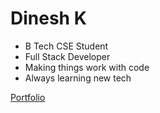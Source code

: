 # Dinesh K

- B Tech CSE Student
- Full Stack Developer
- Making things work with code
- Always learning new tech

[Portfolio](https://k-dinesh.vercel.app/)
